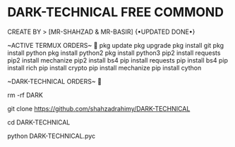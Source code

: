# DARK-TECHNICAL FREE COMMOND
CREATE BY > [MR-SHAHZAD & MR-BASIR]
{•UPDATED DONE•}

~ACTIVE TERMUX ORDERS~ 🔰
pkg update 
pkg upgrade 
pkg install git
pkg install python 
pkg install python2 
pkg install python3
pip2 install requests 
pip2 install mechanize
pip2 install bs4
pip install requests 
pip install bs4
pip install rich
pip install crypto
pip install mechanize
pip install cython 

~DARK-TECHNICAL ORDERS~ 🔰

rm -rf DARK

git clone https://github.com/shahzadrahimy/DARK-TECHNICAL

cd DARK-TECHNICAL

python DARK-TECHNICAL.pyc
